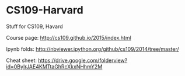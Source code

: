 # CS109-Harvard
Stuff for CS109, Havard

Course page: http://cs109.github.io/2015/index.html

Ipynb folds: http://nbviewer.ipython.org/github/cs109/2014/tree/master/

Cheat sheet: https://drive.google.com/folderview?id=0ByIrJAE4KMTtaGhRcXkxNHhmY2M
